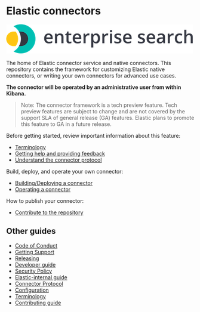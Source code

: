 # Elastic connectors

![logo](logo-enterprise-search.png)

The home of Elastic connector service and native connectors. This repository contains the framework for customizing Elastic native connectors, or writing your own connectors for advanced use cases.

**The connector will be operated by an administrative user from within Kibana.**

> Note: The connector framework is a tech preview feature. Tech preview features are subject to change and are not covered by the support SLA of general release (GA) features. Elastic plans to promote this feature to GA in a future release.

Before getting started, review important information about this feature:

- [Terminology](docs/TERMINOLOGY.md)
- [Getting help and providing feedback](docs/SUPPORT.md)
- [Understand the connector protocol](docs/CONNECTOR_PROTOCOL.md)

Build, deploy, and operate your own connector:

- [Building/Deploying a connector](docs/DEVELOPING.md)
- [Operating a connector](https://www.elastic.co/guide/en/enterprise-search/current/connectors.html)

How to publish your connector:

- [Contribute to the repository](docs/CONTRIBUTING.md)

## Other guides

- [Code of Conduct](https://www.elastic.co/community/codeofconduct)
- [Getting Support](docs/SUPPORT.md)
- [Releasing](docs/RELEASING.md)
- [Developer guide](docs/DEVELOPING.md)
- [Security Policy](docs/SECURITY.md)
- [Elastic-internal guide](docs/INTERNAL.md)
- [Connector Protocol](docs/CONNECTOR_PROTOCOL.md)
- [Configuration](docs/CONFIG.md)
- [Terminology](docs/TERMINOLOGY.md)
- [Contributing guide](docs/CONTRIBUTING.md)
